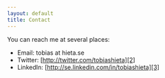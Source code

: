 ```yaml
---
layout: default
title: Contact
---
```


You can reach me at several places:

* Email: tobias at hieta.se
* Twitter: [http://twitter.com/tobiashieta][2]
* LinkedIn: [http://se.linkedin.com/in/tobiashieta][3]

[2]:http://twitter.com/tobiashieta
[3]:http://se.linkedin.com/in/tobiashieta


